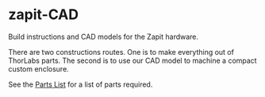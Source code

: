 # zapit-CAD
Build instructions and CAD models for the Zapit hardware.

There are two constructions routes.
One is to make everything out of ThorLabs parts.
The second is to use our CAD model to machine a compact custom enclosure.


See the [Parts List](Parts_List.md) for a list of parts required.

